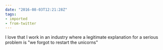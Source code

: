 ```yaml
---
date: "2016-08-03T12:21:28Z"
tags:
- imported
- from-twitter
---
```

I love that I work in an industry where a legitimate explanation for a serious problem is "we forgot to restart the unicorns"
